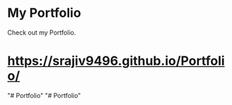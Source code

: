 # My Portfolio
Check out my Portfolio.
# https://srajiv9496.github.io/Portfolio/
"# Portfolio" 
"# Portfolio" 
